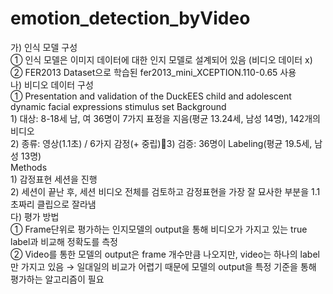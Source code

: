 # emotion_detection_byVideo
가)	인식 모델 구성  
①	인식 모델은 이미지 데이터에 대한 인지 모델로 설계되어 있음 (비디오 데이터 x)  
②	FER2013 Dataset으로 학습된 fer2013_mini_XCEPTION.110-0.65 사용  
나)	비디오 데이터 구성  
①	Presentation and validation of the DuckEES child and adolescent dynamic facial expressions stimulus set
    Background  
    1) 대상: 8-18세 남, 여 36명이 7가지 표정을 지음(평균 13.24세, 남성 14명), 142개의 비디오   
    2) 종류: 영상(1.1초) / 6가지 감정(+ 중립)3) 검증: 36명이 Labeling(평균 19.5세, 남성 13명)   
    Methods  
    1) 감정표현 세션을 진행  
    2) 세션이 끝난 후, 세션 비디오 전체를 검토하고 감정표현을 가장 잘 묘사한 부분을 1.1초짜리 클립으로 잘라냄   
다)	평가 방법  
①	Frame단위로 평가하는 인지모델의 output을 통해 비디오가 가지고 있는 true label과 비교해 정확도를 측정  
②	Video를 통한 모델의 output은 frame 개수만큼 나오지만, video는 하나의 label만 가지고 있음 → 일대일의 비교가 어렵기 때문에 모델의 output을 특정 기준을 통해 평가하는 알고리즘이 필요  
